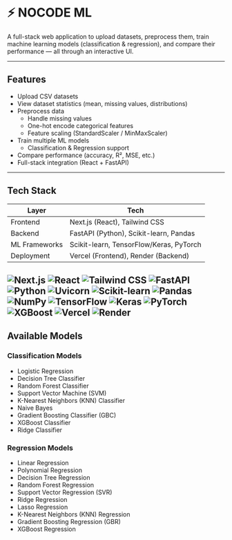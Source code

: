 # ⚡ NOCODE ML
A full-stack web application to upload datasets, preprocess them, train machine learning models (classification & regression), and compare their performance — all through an interactive UI.


---

## Features

- Upload CSV datasets
- View dataset statistics (mean, missing values, distributions)
- Preprocess data
  - Handle missing values
  - One-hot encode categorical features
  - Feature scaling (StandardScaler / MinMaxScaler)
- Train multiple ML models
  - Classification & Regression support
- Compare performance (accuracy, R², MSE, etc.)
- Full-stack integration (React + FastAPI)

---

## Tech Stack

| Layer         | Tech                                    |
|---------------|------------------------------------------|
| Frontend      | Next.js (React), Tailwind CSS            |
| Backend       | FastAPI (Python), Scikit-learn, Pandas   |
| ML Frameworks | Scikit-learn, TensorFlow/Keras, PyTorch |
| Deployment    | Vercel (Frontend), Render (Backend)      |

![Next.js](https://img.shields.io/badge/Next.js-black?style=for-the-badge&logo=next.js)
![React](https://img.shields.io/badge/React-20232A?style=for-the-badge&logo=react&logoColor=61DAFB)
![Tailwind CSS](https://img.shields.io/badge/TailwindCSS-0EA5E9?style=for-the-badge&logo=tailwindcss&logoColor=white)
![FastAPI](https://img.shields.io/badge/FastAPI-005571?style=for-the-badge&logo=fastapi)
![Python](https://img.shields.io/badge/Python-3776AB?style=for-the-badge&logo=python&logoColor=white)
![Uvicorn](https://img.shields.io/badge/Uvicorn-000000?style=for-the-badge&logo=uvicorn)
![Scikit-learn](https://img.shields.io/badge/Scikit--Learn-F7931E?style=for-the-badge&logo=scikit-learn&logoColor=white)
![Pandas](https://img.shields.io/badge/Pandas-150458?style=for-the-badge&logo=pandas)
![NumPy](https://img.shields.io/badge/NumPy-013243?style=for-the-badge&logo=numpy)
![TensorFlow](https://img.shields.io/badge/TensorFlow-FF6F00?style=for-the-badge&logo=tensorflow&logoColor=white)
![Keras](https://img.shields.io/badge/Keras-D00000?style=for-the-badge&logo=keras&logoColor=white)
![PyTorch](https://img.shields.io/badge/PyTorch-EE4C2C?style=for-the-badge&logo=pytorch&logoColor=white)
![XGBoost](https://img.shields.io/badge/XGBoost-FF6600?style=for-the-badge&logo=apache&logoColor=white)
![Vercel](https://img.shields.io/badge/Vercel-000000?style=for-the-badge&logo=vercel)
![Render](https://img.shields.io/badge/Render-46E3B7?style=for-the-badge&logo=render)
---

##  Available Models

### Classification Models

- Logistic Regression
- Decision Tree Classifier
- Random Forest Classifier
- Support Vector Machine (SVM)
- K-Nearest Neighbors (KNN) Classifier
- Naive Bayes
- Gradient Boosting Classifier (GBC)
- XGBoost Classifier
- Ridge Classifier

###  Regression Models

- Linear Regression
- Polynomial Regression
- Decision Tree Regression
- Random Forest Regression
- Support Vector Regression (SVR)
- Ridge Regression
- Lasso Regression
- K-Nearest Neighbors (KNN) Regression
- Gradient Boosting Regression (GBR)
- XGBoost Regression

